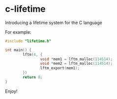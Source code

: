 # c-lifetime
Introducing a lifetime system for the C language

For example:
```c
#include "lifetime.h"

int main() {
        lftm(4, {
                void *mem1 = lftm_malloc(114514);
                void *mem2 = lftm_malloc(114514);
                lftm_export(mem1);
        })
        return 0;
}
```

Enjoy!
